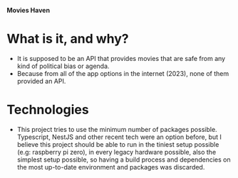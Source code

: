 **Movies Haven**

# What is it, and why?
- It is supposed to be an API that provides movies that are safe from any kind of political bias or agenda.
- Because from all of the app options in the internet (2023), none of them provided an API.

# Technologies

- This project tries to use the minimum number of packages possible. Typescript, NestJS and other recent tech were an option before, but I believe this project should be able to run in the tiniest setup possible (e.g: raspberry pi zero), in every legacy hardware possible, also the simplest setup possible, so having a build process and dependencies on the most up-to-date environment and packages was discarded.